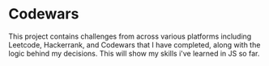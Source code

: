 # Codewars

This project contains challenges from across various platforms including Leetcode, Hackerrank, and Codewars that I have completed, along with the logic behind my decisions. This will show my skills i've learned in JS so far.